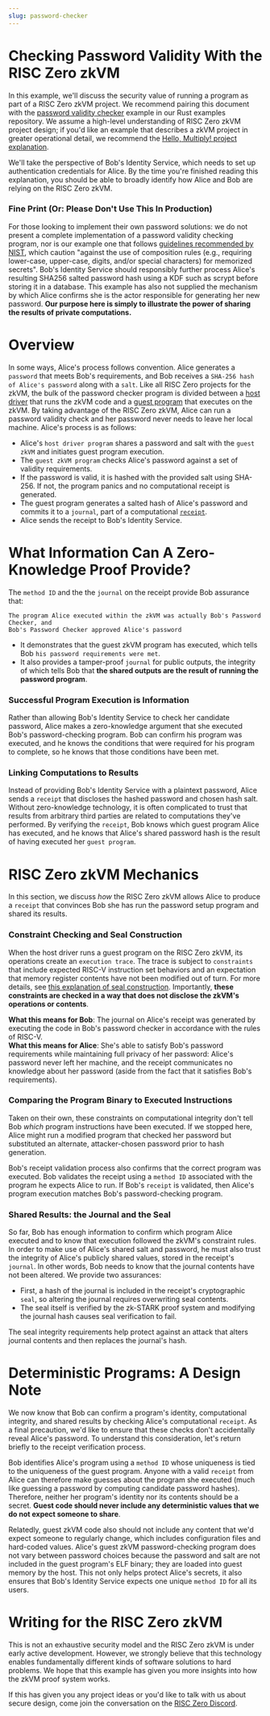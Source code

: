 ```yaml
---
slug: password-checker
---
```


# Checking Password Validity With the RISC Zero zkVM

In this example, we'll discuss the security value of running a program as part of a RISC Zero zkVM project. We recommend pairing this document with the [password validity checker](https://github.com/risc0/risc0-rust-examples/tree/main/password-checker) example in our Rust examples repository. We assume a high-level understanding of RISC Zero zkVM project design; if you'd like an example that describes a zkVM project in greater operational detail, we recommend the [Hello, Multiply! project explanation](../examples/understanding-hello-multiply.md).

We'll take the perspective of Bob's Identity Service, which needs to set up authentication credentials for Alice. By the time you're finished reading this explanation, you should be able to broadly identify how Alice and Bob are relying on the RISC Zero zkVM.

### Fine Print (Or: Please Don't Use This In Production)

For those looking to implement their own password solutions: we do not present a complete implementation of a password validity checking program, nor is our example one that follows [guidelines recommended by NIST](https://pages.nist.gov/800-63-FAQ/#q-b06), which caution "against the use of composition rules (e.g., requiring lower-case, upper-case, digits, and/or special characters) for memorized secrets". Bob's Identity Service should responsibly further process Alice's resulting SHA256 salted password hash using a KDF such as scrypt before storing it in a database. This example has also not supplied the mechanism by which Alice confirms she is the actor responsible for generating her new password. <b>Our purpose here is simply to illustrate the power of sharing the results of private computations.</b>

# Overview

In some ways, Alice's process follows convention. Alice generates a `password` that meets Bob's requirements, and Bob receives a `SHA-256 hash of Alice's password` along with a `salt`. Like all RISC Zero projects for the zkVM, the bulk of the password checker program is divided between a [host driver](https://github.com/risc0/password_checker/blob/main/starter/src/main.rs) that runs the zkVM code and a [guest program](https://github.com/risc0/password_checker/blob/main/methods/guest/src/bin/pw_checker.rs) that executes on the zkVM. By taking advantage of the RISC Zero zkVM, Alice can run a password validity check and her password never needs to leave her local machine. Alice's process is as follows:

* Alice's `host driver program` shares a password and salt with the `guest zkVM` and initiates guest program execution.
* The `guest zkVM program` checks Alice's password against a set of validity requirements.
* If the password is valid, it is hashed with the provided salt using SHA-256. If not, the program panics and no computational receipt is generated.
* The guest program generates a salted hash of Alice's password and commits it to a `journal`, part of a computational [`receipt`](../explainers/proof-system/what_is_a_receipt.md).
* Alice sends the receipt to Bob's Identity Service.

# What Information Can A Zero-Knowledge Proof Provide?

The `method ID` and the the `journal` on the receipt provide Bob assurance that:

    The program Alice executed within the zkVM was actually Bob's Password Checker, and
    Bob's Password Checker approved Alice's password

* It demonstrates that the guest zkVM program has executed, which tells Bob `his password requirements were met`.
* It also provides a tamper-proof `journal` for public outputs, the integrity of which tells Bob that <b>the shared outputs are the result of running the password program</b>.

### Successful Program Execution is Information

Rather than allowing Bob's Identity Service to check her candidate password, Alice makes a zero-knowledge argument that she executed Bob's password-checking program. Bob can confirm his program was executed, and he knows the conditions that were required for his program to complete, so he knows that those conditions have been met.

### Linking Computations to Results

Instead of providing Bob's Identity Service with a plaintext password, Alice sends a `receipt` that discloses the hashed password and chosen hash salt. Without zero-knowledge technology, it is often complicated to trust that results from arbitrary third parties are related to computations they've performed. By verifying the  `receipt`, Bob knows which guest program Alice has executed, and he knows that Alice's shared password hash is the result of having executed her `guest program`.

# RISC Zero zkVM Mechanics

In this section, we discuss <i>how</i> the RISC Zero zkVM allows Alice to produce a `receipt` that convinces Bob she has run the password setup program and shared its results.

### Constraint Checking and Seal Construction

When the host driver runs a guest program on the RISC Zero zkVM, its operations create an `execution trace`. The trace is subject to `constraints` that include expected RISC-V instruction set behaviors and an expectation that memory register contents have not been modified out of turn. For more details, see [this explanation of seal construction](../explainers/proof-system/constructing-a-seal.md). Importantly, <b>these constraints are checked in a way that does not disclose the zkVM's operations or contents</b>.

<b>What this means for Bob</b>: The journal on Alice's receipt was generated by executing the code in Bob's password checker in accordance with the rules of RISC-V.
<br/>
<b>What this means for Alice</b>: She's able to satisfy Bob's password requirements while maintaining full privacy of her password: Alice's password never left her machine, and the receipt communicates no knowledge about her password (aside from the fact that it satisfies Bob's requirements).

### Comparing the Program Binary to Executed Instructions

Taken on their own, these constraints on computational integrity don't tell Bob <i>which</i> program instructions have been executed. If we stopped here, Alice might run a modified program that checked her password but substituted an alternate, attacker-chosen password prior to hash generation.

Bob's receipt validation process also confirms that the correct program was executed. Bob validates the receipt using a `method ID` associated with the program he expects Alice to run. If Bob's `receipt` is validated, then Alice's program execution matches Bob's password-checking program.

### Shared Results: the Journal and the Seal

So far, Bob has enough information to confirm which program Alice executed and to know that execution followed the zkVM's constraint rules. In order to make use of Alice's shared salt and password, he must also trust the integrity of Alice's publicly shared values, stored in the receipt's `journal`. In other words, Bob needs to know that the journal contents have not been altered. We provide two assurances:
* First, a hash of the journal is included in the receipt's cryptographic `seal`, so altering the journal requires overwriting seal contents. 
* The seal itself is verified by the zk-STARK proof system and modifying the journal hash causes seal verification to fail.

The seal integrity requirements help protect against an attack that alters journal contents and then replaces the journal's hash.

# Deterministic Programs: A Design Note

We now know that Bob can confirm a program's identity, computational integrity, and shared results by checking Alice's computational `receipt`. As a final precaution, we'd like to ensure that these checks don't accidentally reveal Alice's password. To understand this consideration, let's return briefly to the receipt verification process.

Bob identifies Alice's program using a `method ID` whose uniqueness is tied to the uniqueness of the guest program. Anyone with a valid `receipt` from Alice can therefore make guesses about the program she executed (much like guessing a password by computing candidate password hashes). Therefore, neither her program's identity nor its contents should be a secret. <b>Guest code should never include any deterministic values that we do not expect someone to share</b>. 

Relatedly, guest zkVM code also should not include any content that we'd expect someone to regularly change, which includes configuration files and hard-coded values. Alice's guest zkVM password-checking program does not vary between password choices because the password and salt are not included in the guest program's ELF binary; they are loaded into guest memory by the host. This not only helps protect Alice's secrets, it also ensures that Bob's Identity Service expects one unique `method ID` for all its users.

# Writing for the RISC Zero zkVM

This is not an exhaustive security model and the RISC Zero zkVM is under early active development. However, we strongly believe that this technology enables fundamentally different kinds of software solutions to hard problems. We hope that this example has given you more insights into how the zkVM proof system works.

If this has given you any project ideas or you'd like to talk with us about secure design, come join the conversation on the [RISC Zero Discord](https://discord.gg/risczero).